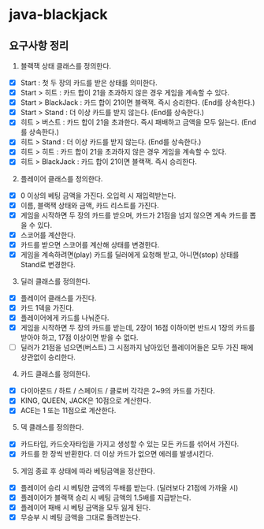 # java-blackjack

## 요구사항 정리
1. 블랙잭 상태 클래스를 정의한다.
- [X] Start : 첫 두 장의 카드를 받은 상태를 의미한다.
- [X] Start > 히트 : 카드 합이 21을 초과하지 않은 경우 게임을 계속할 수 있다.
- [X] Start > BlackJack : 카드 합이 21이면 블랙잭. 즉시 승리한다. (End를 상속한다.)
- [X] Start > Stand :  더 이상 카드를 받지 않는다. (End를 상속한다.)
- [X] 히트 > 버스트 : 카드 합이 21을 초과한다. 즉시 패배하고 금액을 모두 잃는다. (End를 상속한다.)
- [X] 히트 > Stand : 더 이상 카드를 받지 않는다. (End를 상속한다.)
- [X] 히트 > 히트 : 카드 합이 21을 초과하지 않은 경우 게임을 계속할 수 있다.
- [X] 히트 > BlackJack : 카드 합이 21이면 블랙잭. 즉시 승리한다.

2. 플레이어 클래스를 정의한다. 
- [X] 0 이상의 베팅 금액을 가진다. 오입력 시 재입력받는다.
- [X] 이름, 블랙잭 상태와 금액, 카드 리스트를 가진다.
- [X] 게임을 시작하면 두 장의 카드를 받으며, 카드가 21점을 넘지 않으면 계속 카드를 뽑을 수 있다.
- [X] 스코어를 계산한다.
- [X] 카드를 받으면 스코어를 계산해 상태를 변경한다.
- [X] 게임을 계속하려면(play) 카드를 딜러에게 요청해 받고, 아니면(stop) 상태를 Stand로 변경한다.

3. 딜러 클래스를 정의한다.
- [X] 플레이어 클래스를 가진다.
- [X] 카드 1덱을 가진다.
- [X] 플레이어에게 카드를 나눠준다.
- [X] 게임을 시작하면 두 장의 카드를 받는데, 2장이 16점 이하이면 반드시 1장의 카드를 받아야 하고, 17점 이상이면 받을 수 없다.
- [ ] 딜러가 21점을 넘으면(버스트) 그 시점까지 남아있던 플레이어들은 모두 가진 패에 상관없이 승리한다.

4. 카드 클래스를 정의한다.
- [X] 다이아몬드 / 하트 / 스페이드 / 클로버 각각은 2~9의 카드를 가진다.
- [X] KING, QUEEN, JACK은 10점으로 계산한다.
- [X] ACE는 1 또는 11점으로 계산한다.

5. 덱 클래스를 정의한다.
- [X] 카드타입, 카드숫자타입을 가지고 생성할 수 있는 모든 카드를 섞어서 가진다.
- [X] 카드를 한 장씩 반환한다. 더 이상 카드가 없으면 에러를 발생시킨다.

5. 게임 종료 후 상태에 따라 베팅금액을 정산한다.
- [X] 플레이어 승리 시 베팅한 금액의 두배를 받는다. (딜러보다 21점에 가까울 시)
- [X] 플레이어가 블랙잭 승리 시 베팅 금액의 1.5배를 지급받는다.
- [X] 플레이어 패배 시 베팅 금액을 모두 잃게 된다.
- [X] 무승부 시 베팅 금액을 그대로 돌려받는다.